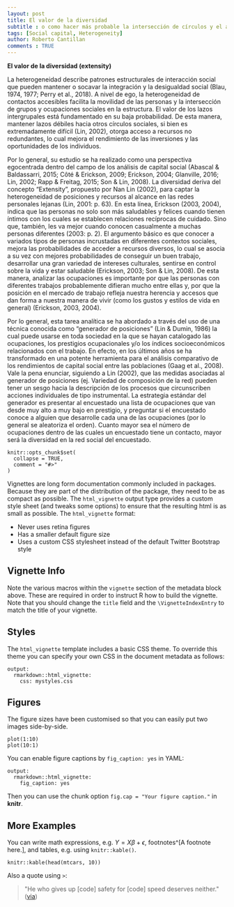 ```yaml
---
layout: post
title: El valor de la diversidad 
subtitle : o como hacer más probable la intersección de círculos y el acceso a recursos no redundantes. 
tags: [Social capital, Heterogeneity]
author: Roberto Cantillan
comments : TRUE
---
```


**El valor de la diversidad (extensity)**

La heterogeneidad describe patrones estructurales de interacción social que 
pueden mantener o socavar la integración y la desigualdad social (Blau, 1974, 
1977; Perry et al., 2018). A nivel de ego, la heterogeneidad de contactos 
accesibles facilita la movilidad de las personas y la intersección de grupos y 
ocupaciones sociales en la estructura. El valor de los lazos intergrupales está 
fundamentado en su baja probabilidad. De esta manera, mantener lazos débiles 
hacia otros círculos sociales, si bien es extremadamente difícil (Lin, 2002), 
otorga acceso a recursos no redundantes, lo cual mejora el rendimiento de las 
inversiones y las oportunidades de los individuos. 

Por lo general, su estudio se ha realizado como una perspectiva egocentrada 
dentro del campo de los análisis de capital social (Abascal & Baldassarri, 2015; 
Côté & Erickson, 2009; Erickson, 2004; Glanville, 2016; Lin, 2002; Rapp & 
Freitag, 2015; Son & Lin, 2008). La diversidad deriva del concepto “Extensity”, 
propuesto por Nan Lin (2002), para captar la heterogeneidad de posiciones y 
recursos al alcance en las redes personales lejanas (Lin, 2001: p. 63). En esta 
línea, Erickson (2003, 2004), indica que las personas no solo son más saludables 
y felices cuando tienen íntimos con los cuales se establecen relaciones 
recíprocas de cuidado. Sino que, también, les va mejor cuando conocen 
casualmente a muchas personas diferentes (2003: p. 2). El argumento básico es 
que conocer a variados tipos de personas incrustadas en diferentes contextos 
sociales, mejora las probabilidades de acceder a recursos diversos, lo cual se
asocia a su vez con mejores probabilidades de conseguir un buen trabajo, 
desarrollar una gran variedad de intereses culturales, sentirse en control 
sobre la vida y estar saludable (Erickson, 2003; Son & Lin, 2008). De esta 
manera, analizar las ocupaciones es importante por que las personas con 
diferentes trabajos probablemente difieran mucho entre ellas y, por que la 
posición en el mercado de trabajo refleja nuestra herencia y accesos que dan 
forma a nuestra manera de vivir (como los gustos y estilos de vida en general) 
(Erickson, 2003, 2004). 

Por lo general, esta tarea analítica se ha abordado a través del uso de una 
técnica conocida como “generador de posiciones”  (Lin & Dumin, 1986) la cual 
puede usarse en toda sociedad en la que se hayan catalogado las ocupaciones, 
los prestigios ocupacionales y/o los índices socioeconómicos relacionados con 
el trabajo. En efecto, en los últimos años se ha transformado en una potente 
herramienta para el análisis comparativo de los rendimientos de capital social 
entre las poblaciones (Gaag et al., 2008). Vale la pena enunciar, siguiendo a 
Lin (2002), que las medidas asociadas al generador de posiciones (ej. Variedad 
de composición de la red) pueden tener un sesgo hacia la descripción de los 
procesos que circunscriben acciones individuales de tipo instrumental. La 
estrategia estándar del generador es presentar al encuestado una lista de 
ocupaciones que van desde muy alto a muy bajo en prestigio, y preguntar si el 
encuestado conoce a alguien que desarrolle cada una de las ocupaciones (por lo 
general se aleatoriza el orden). Cuanto mayor sea el número de ocupaciones 
dentro de las cuales un encuestado tiene un contacto, mayor será la diversidad 
en la red social del encuestado. 







```{r setup, include = FALSE}
knitr::opts_chunk$set(
  collapse = TRUE,
  comment = "#>"
)
```

Vignettes are long form documentation commonly included in packages. Because they are part of the distribution of the package, they need to be as compact as possible. The `html_vignette` output type provides a custom style sheet (and tweaks some options) to ensure that the resulting html is as small as possible. The `html_vignette` format:

- Never uses retina figures
- Has a smaller default figure size
- Uses a custom CSS stylesheet instead of the default Twitter Bootstrap style

## Vignette Info

Note the various macros within the `vignette` section of the metadata block above. These are required in order to instruct R how to build the vignette. Note that you should change the `title` field and the `\VignetteIndexEntry` to match the title of your vignette.

## Styles

The `html_vignette` template includes a basic CSS theme. To override this theme you can specify your own CSS in the document metadata as follows:

    output: 
      rmarkdown::html_vignette:
        css: mystyles.css

## Figures

The figure sizes have been customised so that you can easily put two images side-by-side. 

```{r, fig.show='hold'}
plot(1:10)
plot(10:1)
```

You can enable figure captions by `fig_caption: yes` in YAML:

    output:
      rmarkdown::html_vignette:
        fig_caption: yes

Then you can use the chunk option `fig.cap = "Your figure caption."` in **knitr**.

## More Examples

You can write math expressions, e.g. $Y = X\beta + \epsilon$, footnotes^[A footnote here.], and tables, e.g. using `knitr::kable()`.

```{r, echo=FALSE, results='asis'}
knitr::kable(head(mtcars, 10))
```

Also a quote using `>`:

> "He who gives up [code] safety for [code] speed deserves neither."
([via](https://twitter.com/hadleywickham/status/504368538874703872))
